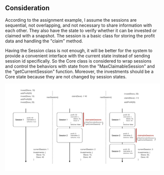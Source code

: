 ## Consideration

According to the assignment example, I assume the sessions are sequential, not overlapping, and not necessary to share information with each other. They also have the state to verify whether it can be invested or claimed with a snapshot. The session is a basic class for storing the profit data and handling the "claim" method.

Having the Session class is not enough, it will be better for the system to provide a convenient interface with the current state instead of sending session id specifically. So the Core class is considered to wrap sessions and control the behaviors with state from the "MaxClaimableSession" and the "getCurrentSession" function. Moreover, the investments should be a Core state because they are not changed by session states.

![alt text](https://github.com/skchang0710/profit-sharing/blob/main/profit-sharing-flow.jpeg)

